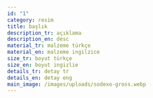 ```yaml
---
id: "1"
category: resim
title: başlık
description_tr: açıklama
description_en: desc
material_tr: malzeme türkçe
material_en: malzeme ingilzice
size_tr: boyut türkçe
size_en: boyut ingizlie
details_tr: detay tr
details_en: detay eng
main_image: /images/uploads/sodexo-gross.webp
---
```

